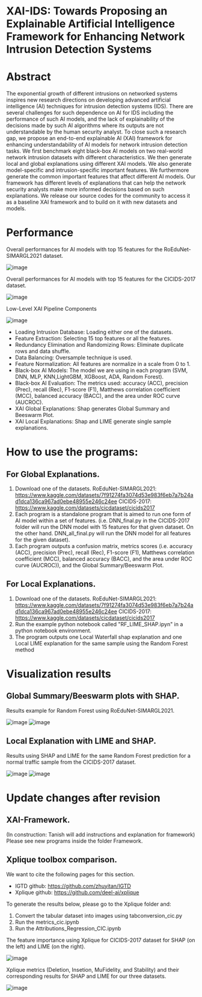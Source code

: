 # XAI-IDS: Towards Proposing an Explainable Artificial Intelligence Framework for Enhancing Network Intrusion Detection Systems

# Abstract

The exponential growth of different intrusions on networked systems inspires new research directions on developing advanced artificial intelligence (AI) techniques for intrusion detection systems (IDS). There are several challenges for such dependence on AI for IDS including the performance of such AI models, and the lack of explainability of the decisions made by such AI algorithms where its outputs are not understandable by the human security analyst. To close such a research gap, we propose an end-to-end explainable AI (XAI) framework for enhancing understandability of AI models for network intrusion detection tasks. We first benchmark eight black-box AI models on two real-world network intrusion datasets with different characteristics. We then generate local and global explanations using different XAI models. We also generate model-specific and intrusion-specific important features. We furthermore generate the common important features that affect different AI models. Our framework has different levels of explanations that can help the network security analysts make more informed decisions based on such explanations. We release our source codes for the community to access it as a baseline XAI framework and to build on it with new datasets and models.

# Performance

Overall performances for AI models with top 15 features for the RoEduNet-SIMARGL2021 dataset.

![image](https://user-images.githubusercontent.com/55901425/228660881-86554614-d70b-49df-a6ea-3a22a118aca0.png)

Overall performances for AI models with top 15 features for the CICIDS-2017 dataset.

![image](https://user-images.githubusercontent.com/55901425/228660928-d2df3862-6cda-49e2-ab76-6e4e3179ffc1.png)

Low-Level XAI Pipeline Components

![image](https://github.com/ogarreche/XAI_NIDS/blob/main/images/framework.png?raw=true)


  - Loading Intrusion Database: Loading either one of the datasets.
  - Feature Extraction: Selecting 15 top features or all the features.
  - Redundancy Elimination and Randomizing Rows: Eliminate duplicate rows and data shuffle. 
  - Data Balancing: Oversample technique is used.
  - Feature Normalization: All features are normalize in a scale from 0 to 1.
  - Black-box AI Models: The model we are using in each program (SVM, DNN, MLP, KNN,LightGBM, XGBoost, ADA, Random Forest).
  - Black-box AI Evaluation: The metrics used: accuracy (ACC), precision (Prec), recall (Rec), F1-score (F1), Matthews correlation coefficient  (MCC), balanced accuracy (BACC), and the area under ROC curve (AUCROC).
  - XAI Global Explanations: Shap generates Global Summary and Beeswarm Plot.
  - XAI Local Explanations: Shap and LIME generate single sample explanations.
  

# How to use the programs:
## For Global Explanations.
  1. Download one of the datasets.
    RoEduNet-SIMARGL2021: https://www.kaggle.com/datasets/7f91274fa3074d53e983f6eb7a7b24ad1dca136ca967ad0ebe48955e246c24ee
    CICIDS-2017: https://www.kaggle.com/datasets/cicdataset/cicids2017
  2. Each program is a standalone program that is aimed to run one form of AI model within a set of features. (i.e. DNN_final.py in the CICIDS-2017 folder will run the      DNN model with 15 features for that given dataset. On the other hand. DNN_all_final.py will run the DNN model for all features for the given dataset).
  3. Each program outputs a confusion matrix, metrics scores (i.e. accuracy (ACC), precision (Prec), recall (Rec), F1-score (F1), Matthews correlation coefficient  (MCC), balanced accuracy (BACC), and the area under ROC curve (AUCROC)), and the Global Summary/Beeswarm Plot.

## For Local Explanations. 
  1. Download one of the datasets.
    RoEduNet-SIMARGL2021: https://www.kaggle.com/datasets/7f91274fa3074d53e983f6eb7a7b24ad1dca136ca967ad0ebe48955e246c24ee
    CICIDS-2017: https://www.kaggle.com/datasets/cicdataset/cicids2017
  2. Run the example python notebook called "RF_LIME_SHAP.ipyn" in a python notebook environment.
  3. The program outputs one Local Waterfall shap explanation and one Local LIME explanation for the same sample using the Random Forest method

# Visualization results  

## Global Summary/Beeswarm plots with SHAP. 

Results example for Random Forest using RoEduNet-SIMARGL2021.

![image](https://user-images.githubusercontent.com/55901425/227805146-0a686613-1428-432a-a8b4-e93221eff1b3.png)
![image](https://user-images.githubusercontent.com/55901425/227805161-1ef31f27-74eb-44ff-a29c-9ca3d723dbfb.png)

## Local Explanation with LIME and SHAP.
 
 Results using SHAP and LIME for the same Random Forest prediction for a normal traffic sample from the CICIDS-2017 dataset.

![image](https://user-images.githubusercontent.com/55901425/227805234-0f0f9ac4-9b90-4c31-af63-61de5063ad29.png)
![image](https://user-images.githubusercontent.com/55901425/227805243-069ddaff-d56c-4805-b53e-b771ae1c5d43.png)

# Update changes after revision

## XAI-Framework.

(In construction: Tanish will add instructions and explanation for framework)
Please see new programs inside the folder Framework.

## Xplique toolbox comparison.

We want to cite the following pages for this section.

- IGTD github: https://github.com/zhuyitan/IGTD
- Xplique github: https://github.com/deel-ai/xplique

To generate the results below, please go to the Xplique folder and:

1) Convert the tabular dataset into images using tabconversion_cic.py
2) Run the metrics_cic.ipynb
3) Run the Attributions_Regression_CIC.ipynb

The feature importance using Xplique for CICIDS-2017 dataset for SHAP
(on the left) and LIME (on the right).

![image](https://github.com/ogarreche/XAI_NIDS/blob/main/images/xpliquefeatures.png?raw=true)

Xplique metrics (Deletion, Insetion, MuFidelity, and Stability) and their corresponding results for SHAP and LIME for our three datasets.

![image](https://github.com/ogarreche/XAI_NIDS/blob/main/images/xpliquemetrics.png?raw=true)



